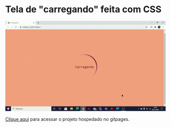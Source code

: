 # Tela de "carregando" feita com CSS

![CARREGANDO.GIF](https://github.com/pah-10/Loading_CSS/blob/main/carregando.gif)


[Clique aqui](https://pah-10.github.io/Loading_CSS/) para acessar o projeto hospedado no gitpages.
